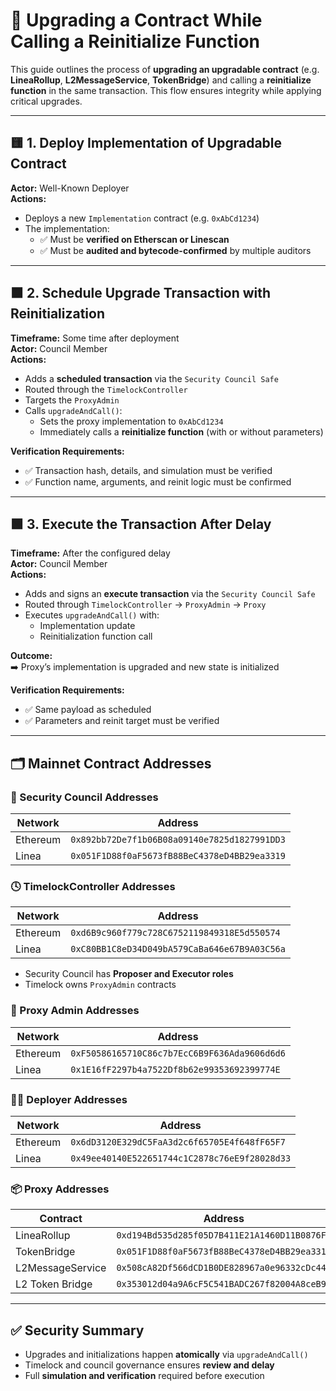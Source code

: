 
# 🔁 Upgrading a Contract While Calling a Reinitialize Function

This guide outlines the process of **upgrading an upgradable contract** (e.g. **LineaRollup**, **L2MessageService**, **TokenBridge**) and calling a **reinitialize function** in the same transaction. This flow ensures integrity while applying critical upgrades.

---

## 🟨 1. Deploy Implementation of Upgradable Contract

**Actor:** Well-Known Deployer  
**Actions:**

- Deploys a new `Implementation` contract (e.g. `0xAbCd1234`)
- The implementation:
  - ✅ Must be **verified on Etherscan or Linescan**
  - ✅ Must be **audited and bytecode-confirmed** by multiple auditors

---

## 🟧 2. Schedule Upgrade Transaction with Reinitialization

**Timeframe:** Some time after deployment  
**Actor:** Council Member  
**Actions:**

- Adds a **scheduled transaction** via the `Security Council Safe`
- Routed through the `TimelockController`
- Targets the `ProxyAdmin`
- Calls `upgradeAndCall()`:
  - Sets the proxy implementation to `0xAbCd1234`
  - Immediately calls a **reinitialize function** (with or without parameters)

**Verification Requirements:**
- ✅ Transaction hash, details, and simulation must be verified
- ✅ Function name, arguments, and reinit logic must be confirmed

---

## 🟩 3. Execute the Transaction After Delay

**Timeframe:** After the configured delay  
**Actor:** Council Member  
**Actions:**

- Adds and signs an **execute transaction** via the `Security Council Safe`
- Routed through `TimelockController` → `ProxyAdmin` → `Proxy`
- Executes `upgradeAndCall()` with:
  - Implementation update
  - Reinitialization function call

**Outcome:**  
➡️ Proxy’s implementation is upgraded and new state is initialized

**Verification Requirements:**
- ✅ Same payload as scheduled
- ✅ Parameters and reinit target must be verified

---

## 🗂️ Mainnet Contract Addresses

### 🔐 Security Council Addresses

| Network   | Address                                      |
|-----------|----------------------------------------------|
| Ethereum  | `0x892bb72De7f1b06B08a09140e7825d1827991DD3` |
| Linea     | `0x051F1D88f0aF5673fB88BeC4378eD4BB29ea3319` |

### 🕓 TimelockController Addresses

| Network   | Address                                      |
|-----------|----------------------------------------------|
| Ethereum  | `0xd6B9c960f779c728C6752119849318E5d550574`  |
| Linea     | `0xC80BB1C8eD34D049bA579CaBa646e67B9A03C56a` |

- Security Council has **Proposer and Executor roles**
- Timelock owns `ProxyAdmin` contracts

### 👤 Proxy Admin Addresses

| Network   | Address                                      |
|-----------|----------------------------------------------|
| Ethereum  | `0xF50586165710C86c7b7EcC6B9F636Ada9606d6d6` |
| Linea     | `0x1E16fF2297b4a7522Df8b62e99353692399774E` |

### 🧑‍💻 Deployer Addresses

| Network   | Address                                      |
|-----------|----------------------------------------------|
| Ethereum  | `0x6dD3120E329dC5FaA3d2c6f65705E4f648fF65F7` |
| Linea     | `0x49ee40140E522651744c1C2878c76eE9f28028d33` |

### 📦 Proxy Addresses

| Contract           | Address                                           |
|--------------------|---------------------------------------------------|
| LineaRollup        | `0xd194Bd535d285f05D7B411E21A1460D11B0876F`       |
| TokenBridge        | `0x051F1D88f0aF5673fB88BeC4378eD4BB29ea3319`       |
| L2MessageService   | `0x508cA82Df566dCD1B0DE828967a0e96332cDc446`      |
| L2 Token Bridge    | `0x353012d04a9A6cF5C541BADC267f82004A8ceB9`        |

---

## ✅ Security Summary

- Upgrades and initializations happen **atomically** via `upgradeAndCall()`
- Timelock and council governance ensures **review and delay**
- Full **simulation and verification** required before execution
